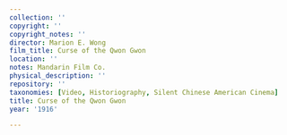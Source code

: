 ```yaml
---
collection: ''
copyright: ''
copyright_notes: ''
director: Marion E. Wong
film_title: Curse of the Qwon Gwon
location: ''
notes: Mandarin Film Co.
physical_description: ''
repository: ''
taxonomies: [Video, Historiography, Silent Chinese American Cinema]
title: Curse of the Qwon Gwon
year: '1916'

---
```

